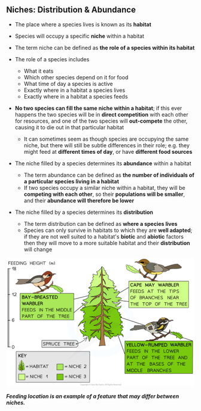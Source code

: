 ## Niches: Distribution & Abundance

* The place where a species lives is known as its **habitat**
* Species will occupy a specific **niche** within a habitat
* The term niche can be defined as **the role of a species within its habitat**
* The role of a species includes

  + What it eats
  + Which other species depend on it for food
  + What time of day a species is active
  + Exactly where in a habitat a species lives
  + Exactly where in a habitat a species feeds
* **No two species can fill the same niche within a habitat**; if this ever happens the two species will be in **direct competition** with each other for resources, and one of the two species will **out-compete** the other, causing it to die out in that particular habitat

  + It can sometimes seem as though species are occupying the same niche, but there will still be subtle differences in their role; e.g. they might feed at **different times of day**, or have **different food sources**
* The niche filled by a species determines its **abundance** within a habitat

  + The term abundance can be defined as **the number of individuals of a particular species living in a habitat**
  + If two species occupy a similar niche within a habitat, they will be **competing with each other**, so their **populations will be smaller**, and their **abundance will therefore be lower**
* The niche filled by a species determines its **distribution**

  + The term distribution can be defined as **where a species lives**
  + Species can only survive in habitats to which they are **well adapted**; if they are not well suited to a habitat's **biotic** and **abiotic** factors then they will move to a more suitable habitat and their **distribution** will change

![Warbler niches](Warbler-niches.png)

***Feeding location is an example of a feature that may differ between niches.***